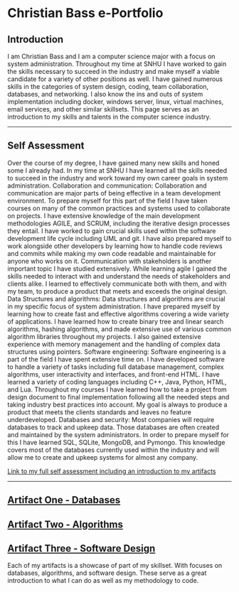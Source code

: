 # Christian Bass e-Portfolio

## Introduction

I am Christian Bass and I am a computer science major with a focus on system administration. Throughout my time at SNHU I have worked to gain the skills necessary to succeed in the industry and make myself a viable candidate for a variety of other positions as well. I have gained numerous skills in the categories of system design, coding, team collaboration, databases, and networking. I also know the ins and outs of system implementation including docker, windows server, linux, virtual machines, email services, and other similar skillsets. This page serves as an introduction to my skills and talents in the computer science industry.

***

## Self Assessment

Over the course of my degree, I have gained many new skills and honed some I already had. In my time at SNHU I have learned all the skills needed to succeed in the industry and work toward my own career goals in system administration.
Collaboration and communication:
	Collaboration and communication are major parts of being effective in a team development environment. To prepare myself for this part of the field I have taken courses on many of the common practices and systems used to collaborate on projects. I have extensive knowledge of the main development methodologies AGILE, and SCRUM, including the iterative design processes they entail. I have worked to gain crucial skills used within the software development life cycle including UML and git. I have also prepared myself to work alongside other developers by learning how to handle code reviews and commits while making my own code readable and maintainable for anyone who works on it. Communication with stakeholders is another important topic I have studied extensively. While learning agile I gained the skills needed to interact with and understand the needs of stakeholders and clients alike. I learned to effectively communicate both with them, and with my team, to produce a product that meets and exceeds the original design.
Data Structures and algorithms:
	Data structures and algorithms are crucial in my specific focus of system administration. I have prepared myself by learning how to create fast and effective algorithms covering a wide variety of applications. I have learned how to create binary tree and linear search algorithms, hashing algorithms, and made extensive use of various common algorithm libraries throughout my projects. I also gained extensive experience with memory management and the handling of complex data structures using pointers.
Software engineering:
	Software engineering is a part of the field I have spent extensive time on. I have developed software to handle a variety of tasks including full database management, complex algorithms, user interactivity and interfaces, and front-end HTML. I have learned a variety of coding languages including C++, Java, Python, HTML, and Lua. Throughout my courses I have learned how to take a project from design document to final implementation following all the needed steps and taking industry best practices into account. My goal is always to produce a product that meets the clients standards and leaves no feature underdeveloped.
Databases and security:
	Most companies will require databases to track and upkeep data. Those databases are often created and maintained by the system administrators. In order to prepare myself for this I have learned SQL, SQLite, MongoDB, and Pymongo. This knowledge covers most of the databases currently used within the industry and will allow me to create and upkeep systems for almost any company.

[Link to my full self assessment including an introduction to my artifacts](https://github.com/Christian-Bass/christian-bass.github.io/blob/main/Self%20Assessment.docx)

***

## [Artifact One - Databases](https://github.com/Christian-Bass/christian-bass.github.io/tree/main/Databases)
## [Artifact Two - Algorithms](https://github.com/Christian-Bass/christian-bass.github.io/tree/main/Algorithms)
## [Artifact Three - Software Design](https://github.com/Christian-Bass/christian-bass.github.io/tree/main/Software)

Each of my artifacts is a showcase of part of my skillset. With focuses on databases, algorithms, and software design. These serve as a great introduction to what I can do as well as my methodology to code.
